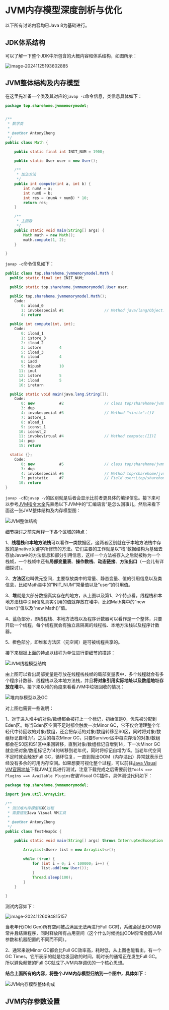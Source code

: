 # JVM内存模型深度剖析与优化

以下所有讨论内容均已Java 8为基础进行。

## JDK体系结构

可以了解一下整个JDK中所包含的大概内容和体系结构，如图所示：

![image-20241125193602885](./assets/image-20241125193602885.png)

## JVM整体结构及内存模型

在这里先准备一个类及其对应的`javap -c`命令信息，类信息具体如下：

```java
package top.sharehome.jvmmemorymodel;


/**
 * 数学类
 *
 * @author AntonyCheng
 */
public class Math {

    public static final int INIT_NUM = 1900;

    public static User user = new User();

    /**
     * 加法方法
     */
    public int compute(int a, int b) {
        int numA = a;
        int numB = b;
        int res = (numA + numB) * 10;
        return res;
    }

    /**
     * 主函数
     */
    public static void main(String[] args) {
        Math math = new Math();
        math.compute(1, 2);
    }

}
```

`javap -c`命令信息如下：

```java
public class top.sharehome.jvmmemorymodel.Math {
  public static final int INIT_NUM;

  public static top.sharehome.jvmmemorymodel.User user;

  public top.sharehome.jvmmemorymodel.Math();
    Code:
       0: aload_0
       1: invokespecial #1                  // Method java/lang/Object."<init>":()V
       4: return

  public int compute(int, int);
    Code:
       0: iload_1
       1: istore_3
       2: iload_2
       3: istore        4
       5: iload_3
       6: iload         4
       8: iadd
       9: bipush        10
      11: imul
      12: istore        5
      14: iload         5
      16: ireturn

  public static void main(java.lang.String[]);
    Code:
       0: new           #2                  // class top/sharehome/jvmmemorymodel/Math
       3: dup
       4: invokespecial #3                  // Method "<init>":()V
       7: astore_1
       8: aload_1
       9: iconst_1
      10: iconst_2
      11: invokevirtual #4                  // Method compute:(II)I
      14: pop
      15: return

  static {};
    Code:
       0: new           #5                  // class top/sharehome/jvmmemorymodel/User
       3: dup
       4: invokespecial #6                  // Method top/sharehome/jvmmemorymodel/User."<init>":()V
       7: putstatic     #7                  // Field user:Ltop/sharehome/jvmmemorymodel/User;
      10: return
}
```

`javap -c`和`javap -v`的区别就是后者会显示比前者更具体的编译信息。接下来可以参考[JVM指令大全](./JVM指令大全.md)先熟悉以下JVM中的”汇编语言“是怎么回事儿，然后来看下面这一张JVM整体结构及内存模型图：

![JVM整体结构](./assets/JVM整体结构.jpg)

细节探讨之前先解释一下各个区域的特点：

1、**线程栈**和**本地方法栈**可以看作一类数据区，这两者区别就在于本地方法栈中存放的是native关键字所修饰的方法。它们主要的工作就是以”栈“数据结构为基础去存放Java中的方法信息和部分引用信息，这样一个方法被存入之后就被称为一个栈帧，一个栈帧中还有**局部变量表**、**操作数栈**、**动态链接**、**方法出口**（一会儿有详细探讨）。

2、**方法区**也叫做元空间，主要存放类中的常量、静态变量、值的引用信息以及类信息，比如Math类中的”INIT_NUM“常量值以及”user“的引用值。

3、**堆**就是大部分数据真实存在的地方，从上图以及第1、2个特点看，线程栈和本地方法栈中引用信息真实引用的值就存放在堆中，比如Math类中的”new User()“值以及”new Math()“值。

4、蓝色部分，即线程栈、本地方法栈以及程序计数器可以看作是一个整体，只要开启一个线程，每个线程就会有独立且隔离的线程栈、本地方法栈以及程序计数器。

5、橙色部分，即堆和方法区（元空间）是可被线程共享的。

接下来根据上面的特点以线程为单位进行更细节的描述：

![JVM线程模型结构](./assets/JVM线程模型结构.jpg)

由上图可以看出局部变量是存放在线程栈栈帧的局部变量表中，多个线程就会有多个程序计数器、线程栈以及本地方法栈，并且**将对象引用实际地址以及数组地址存放在堆**中。接下来以堆的角度来看看JVM中垃圾回收的情况：

![堆内存模型以及GC](./assets/堆内存模型以及GC.jpg)

对上图也需要一些说明：

1、对于进入堆中的对象/数组都会被打上一个标记，初始值是0，优先被分配到Eden区。每当Eden区空间不足时都会触发一次Minor GC，它不仅会清理整个年轻代中待回收的对象/数组，还会把存活的对象/数组转移至S0区，同时将对象/数组标记自增为1。之后的每次Minor GC，只要Survivor区中每次存活的对象/数组都会在S0区和S1区中来回转移，直到对象/数组标记自增到14，下一次Minor GC就会把对象/数组标记为14的转移到老年代，同时将标记自增为15。当老年代空间不足时就会触发Full GC，循环往复，一直到抛出OOM（内存溢出）异常就表示已经没有多余的可用内存空间。如果想要可视化整个过程，可以前往[Java Visual VM官网地址](https://visualvm.github.io/index.html)下载JVM工具进行测试，注意下载完成之后需要前往`Tools ==> Plugins ==> Available Plugins`安装Visual GC插件，具体测试代码如下：

```java
package top.sharehome.jvmmemorymodel;

import java.util.ArrayList;

/**
 * 测试堆内存模型和GC过程
 * 需要搭配Java Visual VM工具
 *
 * @author AntonyCheng
 */
public class TestHeapGc {

    public static void main(String[] args) throws InterruptedException {

        ArrayList<User> list = new ArrayList<>();

        while (true) {
            for (int i = 0; i < 100000; i++) {
                list.add(new User());
            }
            Thread.sleep(100);
        }
    }

}

```

测试内容如下：

![image-20241126094815157](./assets/image-20241126094815157.png)

当老年代(Old Gen)所有空间被占满且无法再进行Full GC时，系统会抛出OOM异常并且结束程序，同时释放所有占用空间（这个什么时候抛出OOM异常会因JVM参数和机器配置的不同而不同）。

2、通常来说Minor GC都会比Full GC效率高，耗时低，从上图也能看出，有一个GC Times，它所表示的就是垃圾回收的时间，耗时长的通常正在发生Full GC。所以避免频繁的Full GC就成了JVM内存调优的一个核心思想。

**结合上面所有的内容，将整个JVM内存模型归纳到一个图中，具体如下：**

![JVM内存模型整体构成](./assets/JVM内存模型整体构成.jpg)

## JVM内存参数设置

